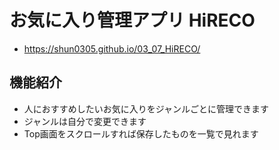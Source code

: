 # お気に入り管理アプリ HiRECO
- https://shun0305.github.io/03_07_HiRECO/

## 機能紹介
- 人におすすめしたいお気に入りをジャンルごとに管理できます
- ジャンルは自分で変更できます
- Top画面をスクロールすれば保存したものを一覧で見れます